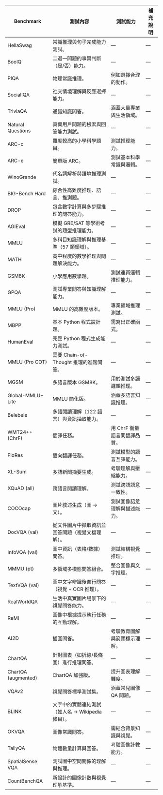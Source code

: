 | Benchmark | 測試內容 | 測試能力 | 補充說明 |
|-----------|----------|-----------|-----------|
| HellaSwag | 常識推理與句子完成能力測試。 | — | — |
| BoolQ | 二選一問題的事實判斷（是/否）能力。 | — | — |
| PIQA | 物理常識推理。 | 例如選擇合理的動作。 | — |
| SocialIQA | 社交情境理解與反應選擇能力。 | — | — |
| TriviaQA | 通識知識問答。 | 涵蓋大量專業與生活領域。 | — |
| Natural Questions | 真實用戶問題的檢索與回答能力測試。 | — | — |
| ARC-c | 難度較高的小學科學題目。 | 測試推理能力。 | — |
| ARC-e | 簡單版 ARC。 | 測試基本科學常識與邏輯。 | — |
| WinoGrande | 代名詞解析與語境推理測試。 | — | — |
| BIG-Bench Hard | 綜合性高難度推理、語言、推測題。 | — | — |
| DROP | 包含數字計算與多步驟推理的問答能力。 | — | — |
| AGIEval | 模擬 GRE/SAT 等學術考試的題型推理能力。 | — | — |
| MMLU | 多科目知識理解與推理基準（57 類領域）。 | — | — |
| MATH | 高中程度的數學推理與問題解決能力。 | — | — |
| GSM8K | 小學應用數學題。 | 測試連貫邏輯推理能力。 | — |
| GPQA | 測試專業問答與知識理解能力。 | — | — |
| MMLU (Pro) | MMLU 的高難度版本。 | 專業領域推理測試。 | — |
| MBPP | 基本 Python 程式設計題。 | 需寫出正確函式。 | — |
| HumanEval | 完整 Python 程式生成能力測試。 | — | — |
| MMLU (Pro COT) | 需要 Chain-of-Thought 推理的進階問答。 | — | — |
| MGSM | 多語言版本 GSM8K。 | 用於測試多語邏輯推理。 | — |
| Global-MMLU-Lite | MMLU 簡化版。 | 涵蓋多語言知識推理。 | — |
| Belebele | 多語閱讀理解（122 語言）與資訊抽取能力。 | — | — |
| WMT24++ (ChrF) | 翻譯任務。 | 用 ChrF 衡量語言間翻譯品質。 | — |
| FloRes | 雙向翻譯任務。 | 測試模型的語言互譯能力。 | — |
| XL-Sum | 多語新聞摘要生成。 | 考驗理解與壓縮能力。 | — |
| XQuAD (all) | 跨語言閱讀理解。 | 測試跨語語意一致性。 | — |
| COCOcap | 圖片敘述生成（圖 → 文）。 | 測試圖像語意理解與描述能力。 | — |
| DocVQA (val) | 從文件圖片中擷取資訊並回答問題（視覺文檔理解）。 | — | — |
| InfoVQA (val) | 圖中資訊（表格/數據）問答。 | 測試結構視覺推理。 | — |
| MMMU (pt) | 多領域多模態問答組合。 | 整合圖像與文字推理。 | — |
| TextVQA (val) | 圖中文字辨識後進行問答（視覺 + OCR 推理）。 | — | — |
| RealWorldQA | 生活中真實圖片場景下的視覺問答能力。 | — | — |
| ReMI | 圖像中根據提示執行任務的互動理解。 | — | — |
| AI2D | 插圖問答。 | 考驗教育圖解與箭頭標示理解。 | — |
| ChartQA | 針對圖表（如折線/長條圖）進行推理問答。 | — | — |
| ChartQA (augmented) | ChartQA 加強版。 | 提升圖表理解難度。 | — |
| VQAv2 | 視覺問答標準測試集。 | 涵蓋常見圖像 QA 問題。 | — |
| BLINK | 文字中的實體連結測試（如人名 → Wikipedia 條目）。 | — | — |
| OKVQA | 圖像常識問答。 | 需結合背景知識與視覺。 | — |
| TallyQA | 物體數量計算與回答。 | 考驗圖像計數能力。 | — |
| SpatialSense VQA | 測試圖中空間關係的理解與推理。 | — | — |
| CountBenchQA | 新設計的圖像計數與視覺理解基準。 | — | — |